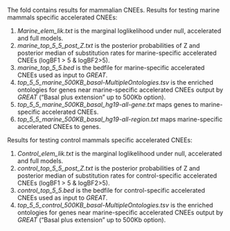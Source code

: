 The fold contains results for mammalian CNEEs.
Results for testing marine mammals specific accelerated CNEEs:
1. *Marine_elem_lik.txt* is the marginal loglikelihood under null, accelerated and full models.
2. *marine_top_5_5_post_Z.txt* is the posterior probabilities of Z and posterior median of substitution rates for marine-specific accelerated CNEEs (logBF1 > 5 & logBF2>5).
3. *marine_top_5_5.bed* is the bedfile for marine-specific accelerated CNEEs used as input to *GREAT*.
4. *top_5_5_marine_500KB_basal-MultipleOntologies.tsv* is the enriched ontologies for genes near marine-specific accelerated CNEEs output by *GREAT* (“Basal plus extension” up to 500Kb option).
5. *top_5_5_marine_500KB_basal_hg19-all-gene.txt* maps genes to  marine-specific accelerated CNEEs.
6. *top_5_5_marine_500KB_basal_hg19-all-region.txt* maps marine-specific accelerated CNEEs to genes.

Results for testing control mammals specific accelerated CNEEs:
1. *Control_elem_lik.txt* is the marginal loglikelihood under null, accelerated and full models.
2. *control_top_5_5_post_Z.txt* is the posterior probabilities of Z and posterior median of substitution rates for control-specific accelerated CNEEs (logBF1 > 5 & logBF2>5).
3. *control_top_5_5.bed* is the bedfile for control-specific accelerated CNEEs used as input to *GREAT*.
4. *top_5_5_control_500KB_basal-MultipleOntologies.tsv* is the enriched ontologies for genes near marine-specific accelerated CNEEs output by *GREAT* (“Basal plus extension” up to 500Kb option).
